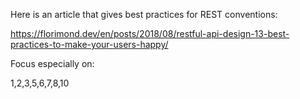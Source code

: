 Here is an article that gives best practices for REST conventions:

https://florimond.dev/en/posts/2018/08/restful-api-design-13-best-practices-to-make-your-users-happy/

Focus especially on:

1,2,3,5,6,7,8,10
